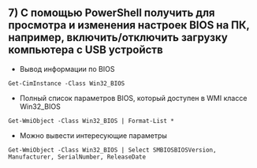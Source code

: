 ## 7) С помощью PowerShell получить для просмотра и изменения настроек BIOS на ПК, например, включить/отключить загрузку компьютера с USB устройств

- Вывод информации по BIOS

```
Get-CimInstance -Class Win32_BIOS
```

- Полный список параметров BIOS, который доступен в WMI классе Win32_BIOS

```
Get-WmiObject -Class Win32_BIOS | Format-List *

```

- Можно вывести интересующие параметры

```
Get-WmiObject -Class Win32_BIOS | Select SMBIOSBIOSVersion, Manufacturer, SerialNumber, ReleaseDate
```
